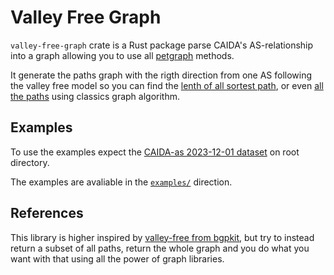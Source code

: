 # Valley Free Graph
`valley-free-graph` crate is a Rust package parse CAIDA's AS-relationship
into a graph allowing you to use all [petgraph](https://docs.rs/petgraph/latest/petgraph/index.html) methods.

It generate the paths graph with the rigth direction from one AS following the 
valley free model so you can find the [lenth of all sortest path](https://docs.rs/petgraph/latest/petgraph/algo/k_shortest_path/fn.k_shortest_path.html),
or even [all the paths](https://docs.rs/petgraph/latest/petgraph/algo/simple_paths/fn.all_simple_paths.html)
using classics graph algorithm.

## Examples
To use the examples expect the [CAIDA-as 2023-12-01 dataset](https://publicdata.caida.org/datasets/as-relationships/serial-1/20231201.as-rel.txt.bz2)
on root directory.

The examples are avaliable in the [`examples/`](examples/) direction.

## References
This library is higher inspired by [valley-free from bgpkit](https://github.com/bgpkit/valley-free),
but try to instead return a subset of all paths, return the whole graph and you do what you want with 
that using all the power of graph libraries.
